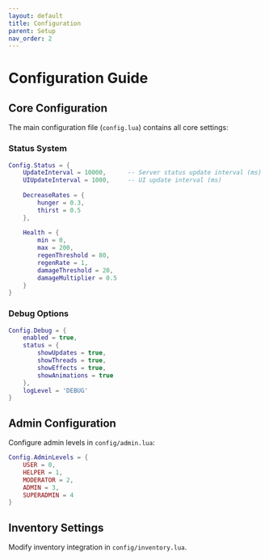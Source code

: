 ```yaml
---
layout: default
title: Configuration
parent: Setup
nav_order: 2
---
```


# Configuration Guide

## Core Configuration

The main configuration file (`config.lua`) contains all core settings:

### Status System
```lua
Config.Status = {
    UpdateInterval = 10000,      -- Server status update interval (ms)
    UIUpdateInterval = 1000,     -- UI update interval (ms)
    
    DecreaseRates = {
        hunger = 0.3,
        thirst = 0.5
    },
    
    Health = {
        min = 0,
        max = 200,
        regenThreshold = 80,
        regenRate = 1,
        damageThreshold = 20,
        damageMultiplier = 0.5
    }
}
```

### Debug Options
```lua
Config.Debug = {
    enabled = true,
    status = {
        showUpdates = true,
        showThreads = true,
        showEffects = true,
        showAnimations = true
    },
    logLevel = 'DEBUG'
}
```

## Admin Configuration

Configure admin levels in `config/admin.lua`:

```lua
Config.AdminLevels = {
    USER = 0,
    HELPER = 1,
    MODERATOR = 2,
    ADMIN = 3,
    SUPERADMIN = 4
}
```

## Inventory Settings

Modify inventory integration in `config/inventory.lua`. 
